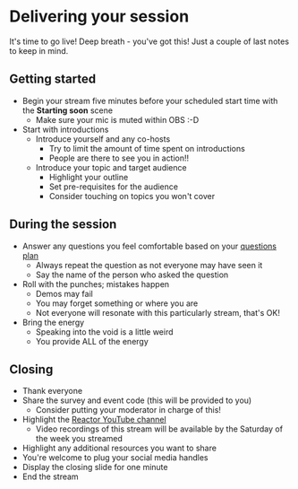 # Delivering your session

It's time to go live! Deep breath - you've got this! Just a couple of last notes to keep in mind.

## Getting started

- Begin your stream five minutes before your scheduled start time with the **Starting soon** scene
  - Make sure your mic is muted within OBS :-D
- Start with introductions
  - Introduce yourself and any co-hosts
    - Try to limit the amount of time spent on introductions
    - People are there to see you in action!!
  - Introduce your topic and target audience
    - Highlight your outline
    - Set pre-requisites for the audience
    - Consider touching on topics you won't cover

## During the session

- Answer any questions you feel comfortable based on your [questions plan](./preparing-your-session.md#Plan-for-questions)
  - Always repeat the question as not everyone may have seen it
  - Say the name of the person who asked the question
- Roll with the punches; mistakes happen
  - Demos may fail
  - You may forget something or where you are
  - Not everyone will resonate with this particularly stream, that's OK!
- Bring the energy
  - Speaking into the void is a little weird
  - You provide ALL of the energy

## Closing

- Thank everyone
- Share the survey and event code (this will be provided to you)
  - Consider putting your moderator in charge of this!
- Highlight the [Reactor YouTube channel](https://www.youtube.com/microsoftreactor)
  - Video recordings of this stream will be available by the Saturday of the week you streamed
- Highlight any additional resources you want to share
- You're welcome to plug your social media handles
- Display the closing slide for one minute
- End the stream
